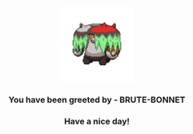 <p align="center">
            <img src="https://raw.githubusercontent.com/PokeAPI/sprites/master/sprites/pokemon/986.png" width="150" height="150">
          </p>
          <h3 align="center">You have been greeted by - <b>BRUTE-BONNET</b></h3>
          <h3 align="center">Have a nice day!</h3>
